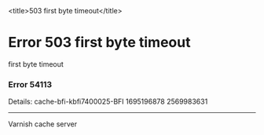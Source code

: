 <?xml version="1.0" encoding="utf-8"?>
<!DOCTYPE html PUBLIC "-//W3C//DTD XHTML 1.0 Strict//EN"
 "http://www.w3.org/TR/xhtml1/DTD/xhtml1-strict.dtd">
<html>
  <head>
    &lt;title>503 first byte timeout&lt;/title>
  </head>
  <body>
    <h1><a class="anchor" aria-hidden="true" id="error-503-first-byte-timeout"> </a>Error 503 first byte timeout</h1>
    <p>first byte timeout</p>
    <h3><a class="anchor" aria-hidden="true" id="error-54113"> </a>Error 54113</h3>
    <p>Details: cache-bfi-kbfi7400025-BFI 1695196878 2569983631</p>
    <hr>
    <p>Varnish cache server</p>
  </body>
</html>
